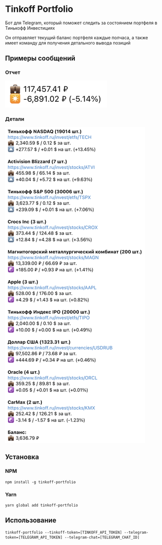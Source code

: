 # Tinkoff Portfolio

Бот для Telegram, который поможет следить за состоянием портфеля в Тинькофф Инвестициях

Он отправляет текущий баланс портфеля каждые полчаса, а также имеет команду для получения детального вывода позиций

## Примеры сообщений

### Отчет

![Отчет](images/report.png)

### Детали

![Детали](images/details.png)

## Установка

### NPM

```
npm install -g tinkoff-portfolio
```

### Yarn

```
yarn global add tinkoff-portfolio
```

## Использование

```
tinkoff-portfolio --tinkoff-token=[TINKOFF_API_TOKEN] --telegram-token=[TELEGRAM_API_TOKEN] --telegram-chat=[TELEGRAM_CHAT_ID]
```

